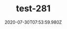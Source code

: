 ---
title: test-281
date: 2020-07-30T07:53:59.980Z
banner_subcontent: asdfsf
category: Case studies
focus: Improving workplace culture
role: Sole trader
organisation_size: Small (10-49 employees)
industry: Property & Construction
content: Lorem ipsum dolor sit amet, consectetur adipiscing elit, sed do eiusmod tempor incididunt ut labore et dolore magna aliqua. Ut enim ad minim veniam, quis nostrud exercitation ullamco laboris nisi ut aliquip ex ea commodo consequat. Duis aute irure dolor in reprehenderit in voluptate velit esse cillum dolore eu fugiat nulla pariatur. Excepteur sint occaecat cupidatat non proident, sunt in culpa qui officia deserunt mollit anim id est laborum.
---